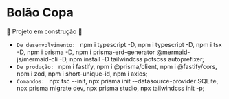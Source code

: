 # Bolão Copa
:construction: Projeto em construção :construction:

- `De desenvolvimento: ` npm i typescript -D, npm i typescript -D, npm i tsx -D, npm i prisma -D, npm i prisma-erd-generator @mermaid-js/mermaid-cli -D, npm install -D tailwindcss potscss autoprefixer;
- `De produção: ` npm i fastify, npm i @prisma/client, npm i @fastify/cors, npm i zod, npm i short-unique-id, npm i axios;
- `Comandos: ` npx tsc --init, npx prisma init --datasource-provider SQLite, npx prisma migrate dev, npx prisma studio, npx tailwindcss init -p;
